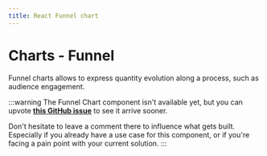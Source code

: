 ```yaml
---
title: React Funnel chart
---
```


# Charts - Funnel [<span class="plan-pro"></span>](/x/introduction/licensing/#pro-plan 'Pro plan')

<p class="description">Funnel charts allows to express quantity evolution along a process, such as audience engagement.</p>

:::warning
The Funnel Chart component isn't available yet, but you can upvote [**this GitHub issue**](https://github.com/mui/mui-x/issues/7929) to see it arrive sooner.

Don't hesitate to leave a comment there to influence what gets built.
Especially if you already have a use case for this component, or if you're facing a pain point with your current solution.
:::
